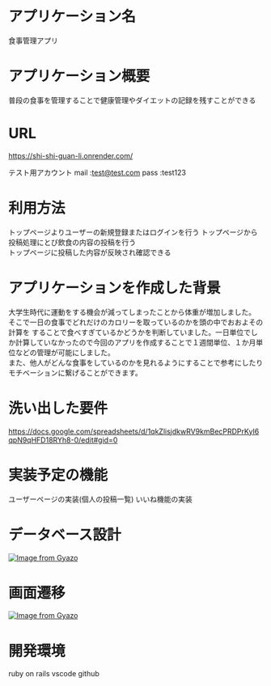 # アプリケーション名
食事管理アプリ

# アプリケーション概要
普段の食事を管理することで健康管理やダイエットの記録を残すことができる

# URL
https://shi-shi-guan-li.onrender.com/

テスト用アカウント
mail :test@test.com
pass :test123
# 利用方法
トップページよりユーザーの新規登録またはログインを行う
トップページから投稿処理にとび飲食の内容の投稿を行う  
トップページに投稿した内容が反映され確認できる

# アプリケーションを作成した背景
大学生時代に運動をする機会が減ってしまったことから体重が増加しました。  
そこで一日の食事でどれだけのカロリーを取っているのかを頭の中でおおよその計算を
することで食べすぎているかどうかを判断していました。一日単位でしか計算していなかったので今回のアプリを作成することで１週間単位、１か月単位などの管理が可能にしました。  
また、他人がどんな食事をしているのかを見れるようにすることで参考にしたりモチベーションに繋げることができます。


# 洗い出した要件
https://docs.google.com/spreadsheets/d/1qkZlisjdkwRV9kmBecPRDPrKyI6qpN9qHFD18RYh8-0/edit#gid=0

# 実装予定の機能
ユーザーページの実装(個人の投稿一覧)
いいね機能の実装
# データベース設計
[![Image from Gyazo](https://i.gyazo.com/22117207d4eb2bb641af6ce078543ffb.png)](https://gyazo.com/22117207d4eb2bb641af6ce078543ffb)

# 画面遷移
[![Image from Gyazo](https://i.gyazo.com/11627d549b7d5b03849ec8ee334a521c.png)](https://gyazo.com/11627d549b7d5b03849ec8ee334a521c)

# 開発環境
ruby on rails
vscode
github

